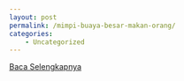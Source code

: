 ```yaml
---
layout: post
permalink: /mimpi-buaya-besar-makan-orang/
categories:
    - Uncategorized
---
```


[Baca Selengkapnya](/10)